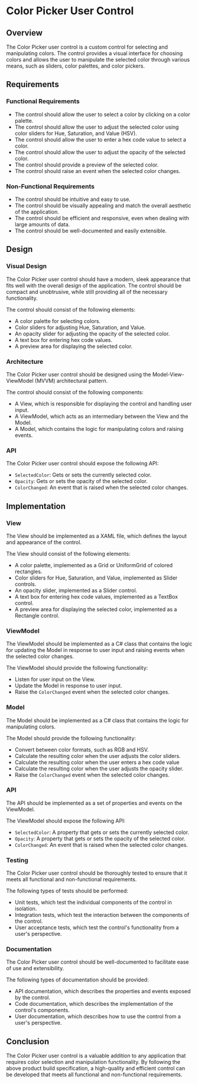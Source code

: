 
# Color Picker User Control

## Overview

The Color Picker user control is a custom control for selecting and manipulating colors. The control provides a visual interface for choosing colors and allows the user to manipulate the selected color through various means, such as sliders, color palettes, and color pickers.

## Requirements

### Functional Requirements

- The control should allow the user to select a color by clicking on a color palette.
- The control should allow the user to adjust the selected color using color sliders for Hue, Saturation, and Value (HSV).
- The control should allow the user to enter a hex code value to select a color.
- The control should allow the user to adjust the opacity of the selected color.
- The control should provide a preview of the selected color.
- The control should raise an event when the selected color changes.

### Non-Functional Requirements

- The control should be intuitive and easy to use.
- The control should be visually appealing and match the overall aesthetic of the application.
- The control should be efficient and responsive, even when dealing with large amounts of data.
- The control should be well-documented and easily extensible.

## Design

### Visual Design

The Color Picker user control should have a modern, sleek appearance that fits well with the overall design of the application. The control should be compact and unobtrusive, while still providing all of the necessary functionality.

The control should consist of the following elements:

- A color palette for selecting colors.
- Color sliders for adjusting Hue, Saturation, and Value.
- An opacity slider for adjusting the opacity of the selected color.
- A text box for entering hex code values.
- A preview area for displaying the selected color.

### Architecture

The Color Picker user control should be designed using the Model-View-ViewModel (MVVM) architectural pattern.

The control should consist of the following components:

- A View, which is responsible for displaying the control and handling user input.
- A ViewModel, which acts as an intermediary between the View and the Model.
- A Model, which contains the logic for manipulating colors and raising events.

### API

The Color Picker user control should expose the following API:

- `SelectedColor`: Gets or sets the currently selected color.
- `Opacity`: Gets or sets the opacity of the selected color.
- `ColorChanged`: An event that is raised when the selected color changes.

## Implementation

### View

The View should be implemented as a XAML file, which defines the layout and appearance of the control.

The View should consist of the following elements:

- A color palette, implemented as a Grid or UniformGrid of colored rectangles.
- Color sliders for Hue, Saturation, and Value, implemented as Slider controls.
- An opacity slider, implemented as a Slider control.
- A text box for entering hex code values, implemented as a TextBox control.
- A preview area for displaying the selected color, implemented as a Rectangle control.

### ViewModel

The ViewModel should be implemented as a C# class that contains the logic for updating the Model in response to user input and raising events when the selected color changes.

The ViewModel should provide the following functionality:

- Listen for user input on the View.
- Update the Model in response to user input.
- Raise the `ColorChanged` event when the selected color changes.

### Model

The Model should be implemented as a C# class that contains the logic for manipulating colors.

The Model should provide the following functionality:

- Convert between color formats, such as RGB and HSV.
- Calculate the resulting color when the user adjusts the color sliders.
- Calculate the resulting color when the user enters a hex code value
- Calculate the resulting color when the user adjusts the opacity slider.
- Raise the `ColorChanged` event when the selected color changes.

### API

The API should be implemented as a set of properties and events on the ViewModel.

The ViewModel should expose the following API:

- `SelectedColor`: A property that gets or sets the currently selected color.
- `Opacity`: A property that gets or sets the opacity of the selected color.
- `ColorChanged`: An event that is raised when the selected color changes.

### Testing

The Color Picker user control should be thoroughly tested to ensure that it meets all functional and non-functional requirements.

The following types of tests should be performed:

- Unit tests, which test the individual components of the control in isolation.
- Integration tests, which test the interaction between the components of the control.
- User acceptance tests, which test the control's functionality from a user's perspective.

### Documentation

The Color Picker user control should be well-documented to facilitate ease of use and extensibility.

The following types of documentation should be provided:

- API documentation, which describes the properties and events exposed by the control.
- Code documentation, which describes the implementation of the control's components.
- User documentation, which describes how to use the control from a user's perspective.

## Conclusion

The Color Picker user control is a valuable addition to any application that requires color selection and manipulation functionality. By following the above product build specification, a high-quality and efficient control can be developed that meets all functional and non-functional requirements.